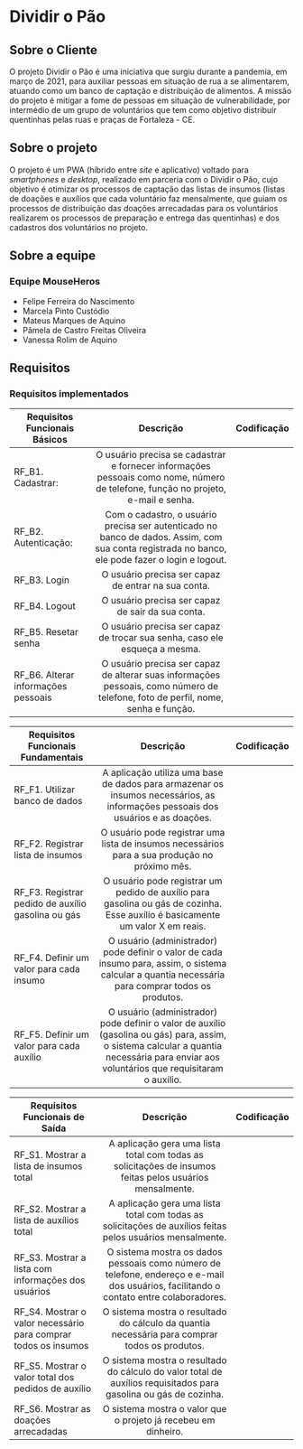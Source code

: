 # Dividir o Pão

## Sobre o Cliente

O projeto Dividir o Pão é uma iniciativa que surgiu durante a pandemia, em março de 2021, para auxiliar pessoas em situação de rua a se alimentarem, atuando como um banco de captação e distribuição de alimentos. A missão do projeto é mitigar a fome de pessoas em situação de vulnerabilidade, por intermédio de um grupo de voluntários que tem como objetivo distribuir quentinhas pelas ruas e praças de Fortaleza - CE. 

## Sobre o projeto

O projeto é um PWA (híbrido entre _site_ e aplicativo) voltado para _smartphones_ e _desktop_, realizado em parceria com o Dividir o Pão, cujo objetivo é otimizar os processos de captação das listas de insumos (listas de doações e auxílios que cada voluntário faz mensalmente, que guiam os processos de distribuição das doações arrecadadas para os voluntários realizarem os processos de preparação e entrega das quentinhas) e dos cadastros dos voluntários no projeto.

## Sobre a equipe

### Equipe MouseHeros

- Felipe Ferreira do Nascimento
- Marcela Pinto Custódio
- Mateus Marques de Aquino
- Pâmela de Castro Freitas Oliveira 
- Vanessa Rolim de Aquino 


## Requisitos

### Requisitos implementados
|Requisitos Funcionais Básicos |     Descrição      |  Codificação |
|----------|:-------------:|------:|
| RF_B1. Cadastrar: |  O usuário precisa se cadastrar e fornecer informações pessoais como nome, número de telefone, função no projeto, e-mail e senha.|  |
| RF_B2. Autenticação: |    Com o cadastro, o usuário precisa ser autenticado no banco de dados. Assim, com sua conta registrada no banco, ele pode fazer o login e logout.|   |
| RF_B3. Login | O usuário precisa ser capaz de entrar na sua conta.|   |
| RF_B4. Logout |  O usuário precisa ser capaz de sair da sua conta.|  |
| RF_B5. Resetar senha |    O usuário precisa ser capaz de trocar sua senha, caso ele esqueça a mesma.|    |
| RF_B6. Alterar informações pessoais | O usuário precisa ser capaz de alterar suas informações pessoais, como número de telefone, foto de perfil, nome, senha e função.|    |


|Requisitos Funcionais Fundamentais |     Descrição      |  Codificação |
|----------|:-------------:|------:|
| RF_F1. Utilizar banco de dados |  A aplicação utiliza uma base de dados para armazenar os insumos necessários, as informações pessoais dos usuários e as doações. |  |
| RF_F2. Registrar lista de insumos |    O usuário pode registrar uma lista de insumos necessários para a sua produção no próximo mês.|    |
| RF_F3. Registrar pedido de auxílio gasolina ou gás | O usuário pode registrar um pedido de auxílio para gasolina ou gás de cozinha. Esse auxílio é basicamente um valor X em reais.|     |
| RF_F4. Definir um valor para cada insumo | O usuário (administrador) pode definir o valor de cada insumo para, assim, o sistema calcular a quantia necessária para comprar todos os produtos.|     |
| RF_F5. Definir um valor para cada auxílio | O usuário (administrador) pode definir o valor de auxílio (gasolina ou gás) para, assim, o sistema calcular a quantia necessária para enviar aos voluntários que requisitaram o auxílio.|   |


|Requisitos Funcionais de Saída |     Descrição      |  Codificação |
|----------|:-------------:|------:|
| RF_S1. Mostrar a lista de insumos total |  A aplicação gera uma lista total com todas as solicitações de insumos feitas pelos usuários mensalmente.| |
| RF_S2. Mostrar a lista de auxílios total |    A aplicação gera uma lista total com todas as solicitações de auxílios feitas pelos usuários mensalmente.|    |
| RF_S3. Mostrar a lista com informações dos usuários | O sistema mostra os dados pessoais como número de telefone, endereço e e-mail dos usuários, facilitando o contato entre colaboradores.|    |
| RF_S4. Mostrar o valor necessário para comprar todos os insumos |  O sistema mostra o resultado do cálculo da quantia necessária para comprar todos os produtos.|  |
| RF_S5. Mostrar o valor total dos pedidos de auxílio |    O sistema mostra o resultado do cálculo do valor total de auxílios requisitados para gasolina ou gás de cozinha.|   |
| RF_S6. Mostrar as doações arrecadadas | O sistema mostra o valor que o projeto já recebeu em dinheiro.|     |

